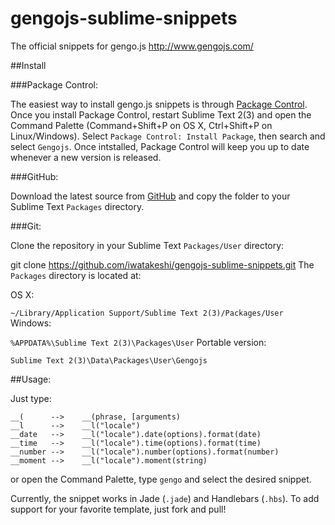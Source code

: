# gengojs-sublime-snippets
The official snippets for gengo.js http://www.gengojs.com/

##Install

###Package Control:

The easiest way to install gengo.js snippets is through [Package Control](https://packagecontrol.io/installation).  Once you install Package Control, restart Sublime Text 2(3) and open the Command Palette (Command+Shift+P on OS X, Ctrl+Shift+P on Linux/Windows). Select `Package Control: Install Package`, then search and select `Gengojs`. Once intstalled, Package Control will keep you up to date whenever a new version is released.

###GitHub:

Download the latest source from [GitHub](https://github.com/iwatakeshi/gengojs-sublime-snippets/) and copy the folder to your Sublime Text `Packages` directory.

###Git:

Clone the repository in your Sublime Text `Packages/User` directory:

git clone https://github.com/iwatakeshi/gengojs-sublime-snippets.git
The `Packages` directory is located at:

OS X:

`~/Library/Application Support/Sublime Text 2(3)/Packages/User`
Windows:

`%APPDATA%\Sublime Text 2(3)\Packages\User`
Portable version:

`Sublime Text 2(3)\Data\Packages\User\Gengojs`

##Usage:

Just type:

```
__(      -->    __(phrase, [arguments)
__l      -->    __l("locale")
__date   -->    __l("locale").date(options).format(date)
__time   -->    __l("locale").time(options).format(time)
__number -->    __l("locale").number(options).format(number)
__moment -->    __l("locale").moment(string)
```

or open the Command Palette, type `gengo` and select the desired snippet.

Currently, the snippet works in Jade (`.jade`) and Handlebars (`.hbs`). To add support for your favorite template, just fork and pull!
